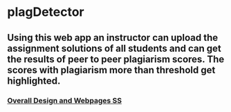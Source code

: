 # plagDetector
## Using this web app an instructor can upload the assignment solutions of all students and can get the results of peer to peer plagiarism scores. The scores with plagiarism more than threshold get highlighted. 
### [ Overall Design and Webpages SS](https://docs.google.com/presentation/d/1ul81QrvuruDphUyQNSFQ8wjvCtDKY2_NfubNKe_gQIE/edit?usp=sharing)
